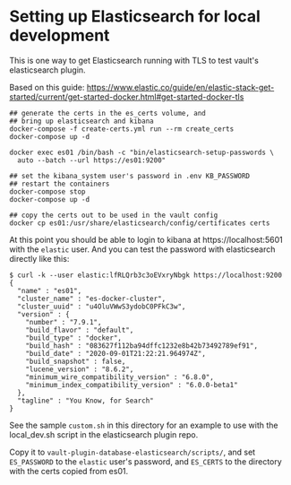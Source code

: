 # Setting up Elasticsearch for local development

This is one way to get Elasticsearch running with TLS to test vault's
elasticsearch plugin.

Based on this guide: https://www.elastic.co/guide/en/elastic-stack-get-started/current/get-started-docker.html#get-started-docker-tls

``` shell
## generate the certs in the es_certs volume, and
## bring up elasticsearch and kibana
docker-compose -f create-certs.yml run --rm create_certs
docker-compose up -d

docker exec es01 /bin/bash -c "bin/elasticsearch-setup-passwords \
  auto --batch --url https://es01:9200"

## set the kibana_system user's password in .env KB_PASSWORD
## restart the containers
docker-compose stop
docker-compose up -d

## copy the certs out to be used in the vault config
docker cp es01:/usr/share/elasticsearch/config/certificates certs
```

At this point you should be able to login to kibana at
https://localhost:5601 with the `elastic` user. And you can test the
password with elasticsearch directly like this:

``` shell
$ curl -k --user elastic:lfRLQrb3c3oEVxryNbgk https://localhost:9200
{
  "name" : "es01",
  "cluster_name" : "es-docker-cluster",
  "cluster_uuid" : "u4OluVWwS3ydobC0PFkC3w",
  "version" : {
    "number" : "7.9.1",
    "build_flavor" : "default",
    "build_type" : "docker",
    "build_hash" : "083627f112ba94dffc1232e8b42b73492789ef91",
    "build_date" : "2020-09-01T21:22:21.964974Z",
    "build_snapshot" : false,
    "lucene_version" : "8.6.2",
    "minimum_wire_compatibility_version" : "6.8.0",
    "minimum_index_compatibility_version" : "6.0.0-beta1"
  },
  "tagline" : "You Know, for Search"
}

```

See the sample `custom.sh` in this directory for an example to use
with the local_dev.sh script in the elasticsearch plugin repo.

Copy it to `vault-plugin-database-elasticsearch/scripts/`, and set
`ES_PASSWORD` to the `elastic` user's password, and `ES_CERTS` to the
directory with the certs copied from es01.
